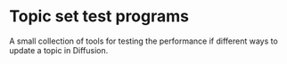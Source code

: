 # Topic set test programs

A small collection of tools for testing the performance if different ways to update a topic in Diffusion.

